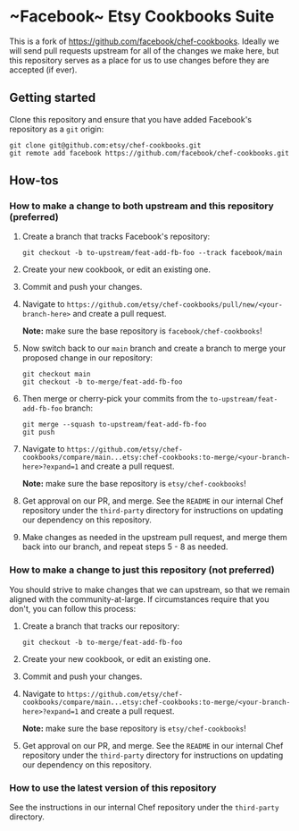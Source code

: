 # ~Facebook~ Etsy Cookbooks Suite

This is a fork of https://github.com/facebook/chef-cookbooks. Ideally we will send pull requests upstream for all of the changes we make here, but this repository serves as a place for us to use changes before they are accepted (if ever).

## Getting started

Clone this repository and ensure that you have added Facebook's repository as a `git` origin:

```
git clone git@github.com:etsy/chef-cookbooks.git
git remote add facebook https://github.com/facebook/chef-cookbooks.git
```

## How-tos

### How to make a change to both upstream and this repository (preferred)

1. Create a branch that tracks Facebook's repository:

   ```
   git checkout -b to-upstream/feat-add-fb-foo --track facebook/main
   ```

2. Create your new cookbook, or edit an existing one.

3. Commit and push your changes.

4. Navigate to `https://github.com/etsy/chef-cookbooks/pull/new/<your-branch-here>` and create a pull request.

   **Note:** make sure the base repository is `facebook/chef-cookbooks`!

5. Now switch back to our `main` branch and create a branch to merge your proposed change in our repository:

   ```
   git checkout main
   git checkout -b to-merge/feat-add-fb-foo
   ```

6. Then merge or cherry-pick your commits from the `to-upstream/feat-add-fb-foo` branch:

   ```
   git merge --squash to-upstream/feat-add-fb-foo
   git push
   ```

7. Navigate to `https://github.com/etsy/chef-cookbooks/compare/main...etsy:chef-cookbooks:to-merge/<your-branch-here>?expand=1` and create a pull request.

   **Note:** make sure the base repository is `etsy/chef-cookbooks`!

8. Get approval on our PR, and merge. See the `README` in our internal Chef repository under the `third-party` directory for instructions on updating our dependency on this repository.

9. Make changes as needed in the upstream pull request, and merge them back into our branch, and repeat steps 5 - 8 as needed.

### How to make a change to just this repository (not preferred)

You should strive to make changes that we can upstream, so that we remain aligned with the community-at-large. If circumstances require that you don't, you can follow this process:

1. Create a branch that tracks our repository:

   ```
   git checkout -b to-merge/feat-add-fb-foo
   ```

2. Create your new cookbook, or edit an existing one.

3. Commit and push your changes.

4. Navigate to `https://github.com/etsy/chef-cookbooks/compare/main...etsy:chef-cookbooks:to-merge/<your-branch-here>?expand=1` and create a pull request.

   **Note:** make sure the base repository is `etsy/chef-cookbooks`!

5. Get approval on our PR, and merge. See the `README` in our internal Chef repository under the `third-party` directory for instructions on updating our dependency on this repository.

### How to use the latest version of this repository

See the instructions in our internal Chef repository under the `third-party` directory.
